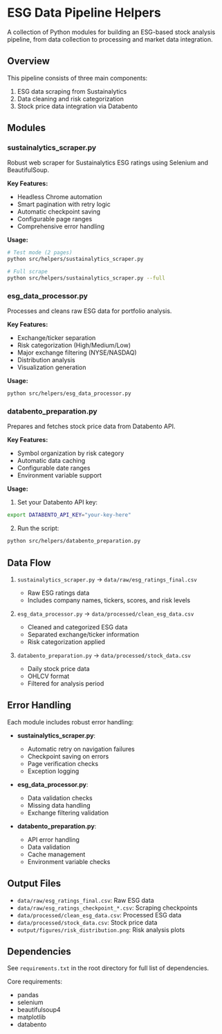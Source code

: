 # ESG Data Pipeline Helpers

A collection of Python modules for building an ESG-based stock analysis pipeline, from data collection to processing and market data integration.

## Overview

This pipeline consists of three main components:

1. ESG data scraping from Sustainalytics
2. Data cleaning and risk categorization
3. Stock price data integration via Databento

## Modules

### sustainalytics_scraper.py

Robust web scraper for Sustainalytics ESG ratings using Selenium and BeautifulSoup.

**Key Features:**
- Headless Chrome automation
- Smart pagination with retry logic
- Automatic checkpoint saving
- Configurable page ranges
- Comprehensive error handling

**Usage:**
```bash
# Test mode (2 pages)
python src/helpers/sustainalytics_scraper.py

# Full scrape
python src/helpers/sustainalytics_scraper.py --full
```

### esg_data_processor.py

Processes and cleans raw ESG data for portfolio analysis.

**Key Features:**
- Exchange/ticker separation
- Risk categorization (High/Medium/Low)
- Major exchange filtering (NYSE/NASDAQ)
- Distribution analysis
- Visualization generation

**Usage:**
```bash
python src/helpers/esg_data_processor.py
```

### databento_preparation.py

Prepares and fetches stock price data from Databento API.

**Key Features:**
- Symbol organization by risk category
- Automatic data caching
- Configurable date ranges
- Environment variable support

**Usage:**

1. Set your Databento API key:
```bash
export DATABENTO_API_KEY="your-key-here"
```

2. Run the script:
```bash
python src/helpers/databento_preparation.py
```

## Data Flow

1. `sustainalytics_scraper.py` → `data/raw/esg_ratings_final.csv`
   - Raw ESG ratings data
   - Includes company names, tickers, scores, and risk levels

2. `esg_data_processor.py` → `data/processed/clean_esg_data.csv`
   - Cleaned and categorized ESG data
   - Separated exchange/ticker information
   - Risk categorization applied

3. `databento_preparation.py` → `data/processed/stock_data.csv`
   - Daily stock price data
   - OHLCV format
   - Filtered for analysis period

## Error Handling

Each module includes robust error handling:

- **sustainalytics_scraper.py**:
  - Automatic retry on navigation failures
  - Checkpoint saving on errors
  - Page verification checks
  - Exception logging

- **esg_data_processor.py**:
  - Data validation checks
  - Missing data handling
  - Exchange filtering validation

- **databento_preparation.py**:
  - API error handling
  - Data validation
  - Cache management
  - Environment variable checks

## Output Files

- `data/raw/esg_ratings_final.csv`: Raw ESG data
- `data/raw/esg_ratings_checkpoint_*.csv`: Scraping checkpoints
- `data/processed/clean_esg_data.csv`: Processed ESG data
- `data/processed/stock_data.csv`: Stock price data
- `output/figures/risk_distribution.png`: Risk analysis plots

## Dependencies

See `requirements.txt` in the root directory for full list of dependencies.

Core requirements:
- pandas
- selenium
- beautifulsoup4
- matplotlib
- databento

